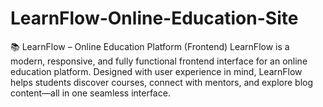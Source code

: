 # LearnFlow-Online-Education-Site
📚 LearnFlow – Online Education Platform (Frontend) LearnFlow is a modern, responsive, and fully functional frontend interface for an online education platform. Designed with user experience in mind, LearnFlow helps students discover courses, connect with mentors, and explore blog content—all in one seamless interface.
